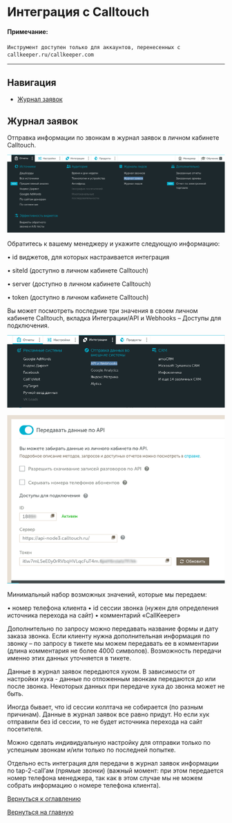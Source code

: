 # Интеграция с Calltouch 

#### Примечание:
`Инструмент доступен только для аккаунтов, перенесенных с callkeeper.ru/callkeeper.com`
________

## Навигация

* [Журнал заявок](#журнал-заявок)

## Журнал заявок

Отправка информации по звонкам в журнал заявок в личном кабинете Calltouch. 

![Рис.1](images/calltouch_journal.png)

Обратитесь к вашему менеджеру и укажите следующую информацию:

•	id виджетов, для которых настраивается интеграция

•	siteId (доступно в личном кабинете Calltouch)

•	server (доступно в личном кабинете Calltouch)

•	token (доступно в личном кабинете Calltouch)

Вы может посмотреть последние три значения в своем личном кабинете Calltouch, вкладка Интеграции/API и Webhooks – Доступы для подключения.

![Рис.2](images/calltouch_api.png)

![Рис.3](images/calltouch_data.png)

Минимальный набор возможных значений, которые мы передаем: 

•	номер телефона клиента
•	id сессии звонка (нужен для определения источника перехода на сайт)
•	комментарий «CallKeeper»

Дополнительно по запросу можно передавать название формы и дату заказа звонка.
Если клиенту нужна дополнительная информация по звонку – по запросу в тикете мы можем передавать ее в комментарии (длина комментария не более 4000 символов). Возможность передачи именно этих данных уточняется в тикете.


Данные в журнал заявок передаются хуком. В зависимости от настройки хука - данные по отложенным звонкам передаются до или после звонка. Некоторых данных при передаче хука до звонка может не быть.

Иногда бывает, что id сессии коллтача не собирается (по разным причинам). Данные в журнал заявок все равно придут. Но если хук отправили без id сессии, то не будет источника перехода на сайт посетителя.

Можно сделать индивидуальную настройку для отправки только по успешным звонкам и/или только по последней попытке.

Отдельно есть интеграция для передачи в журнал заявок информации по tap-2-call’ам (прямые звонки) (важный момент: при этом передается номер телефона менеджера, так как в этом случае мы не можем собрать информацию о номере телефона клиента).


[Вернуться к оглавлению](#навигация)

[Вернуться на главную](/README.md#documentation) 
